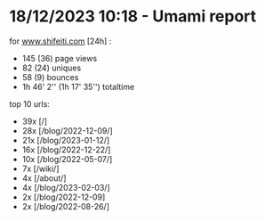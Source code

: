 # 18/12/2023 10:18 - Umami report
for www.shifeiti.com [24h] :

 - 145 (36) page views
 - 82 (24) uniques
 - 58 (9) bounces
 - 1h 46' 2'' (1h 17' 35'') totaltime


top 10 urls:
 - 39x [/]
 - 28x [/blog/2022-12-09/]
 - 21x [/blog/2023-01-12/]
 - 16x [/blog/2022-12-22/]
 - 10x [/blog/2022-05-07/]
 - 7x [/wiki/]
 - 4x [/about/]
 - 4x [/blog/2023-02-03/]
 - 2x [/blog/2022-12-09]
 - 2x [/blog/2022-08-26/]



